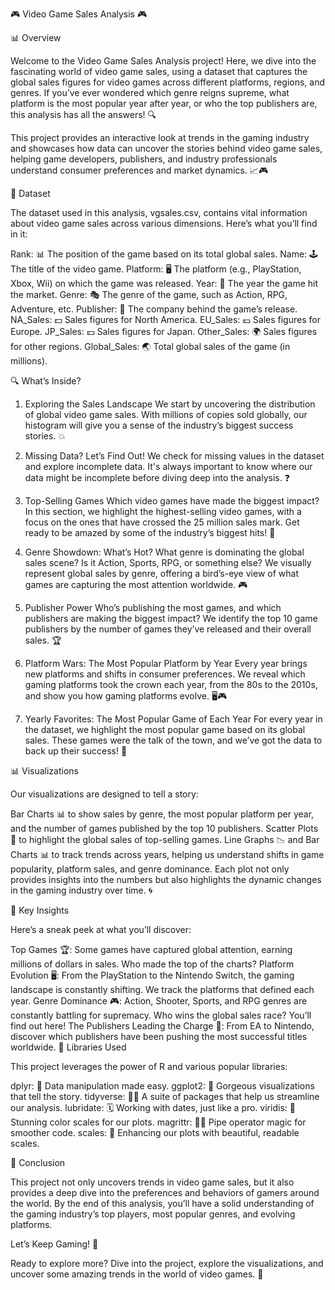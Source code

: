 🎮 Video Game Sales Analysis 🎮

📊 Overview

Welcome to the Video Game Sales Analysis project! Here, we dive into the fascinating world of video game sales, using a dataset that captures the global sales figures for video games across different platforms, regions, and genres. If you’ve ever wondered which genre reigns supreme, what platform is the most popular year after year, or who the top publishers are, this analysis has all the answers! 🔍

This project provides an interactive look at trends in the gaming industry and showcases how data can uncover the stories behind video game sales, helping game developers, publishers, and industry professionals understand consumer preferences and market dynamics. 📈🎮

📑 Dataset

The dataset used in this analysis, vgsales.csv, contains vital information about video game sales across various dimensions. Here’s what you’ll find in it:

Rank: 📊 The position of the game based on its total global sales.
Name: 🕹️ The title of the video game.
Platform: 🖥️ The platform (e.g., PlayStation, Xbox, Wii) on which the game was released.
Year: 📅 The year the game hit the market.
Genre: 🎭 The genre of the game, such as Action, RPG, Adventure, etc.
Publisher: 🏢 The company behind the game’s release.
NA_Sales: 💵 Sales figures for North America.
EU_Sales: 💶 Sales figures for Europe.
JP_Sales: 💴 Sales figures for Japan.
Other_Sales: 🌍 Sales figures for other regions.
Global_Sales: 🌏 Total global sales of the game (in millions).

🔍 What’s Inside?

1. Exploring the Sales Landscape
We start by uncovering the distribution of global video game sales. With millions of copies sold globally, our histogram will give you a sense of the industry’s biggest success stories. 💥

2. Missing Data? Let’s Find Out!
We check for missing values in the dataset and explore incomplete data. It's always important to know where our data might be incomplete before diving deep into the analysis. ❓

3. Top-Selling Games
Which video games have made the biggest impact? In this section, we highlight the highest-selling video games, with a focus on the ones that have crossed the 25 million sales mark. Get ready to be amazed by some of the industry’s biggest hits! 🚀

4. Genre Showdown: What’s Hot?
What genre is dominating the global sales scene? Is it Action, Sports, RPG, or something else? We visually represent global sales by genre, offering a bird’s-eye view of what games are capturing the most attention worldwide. 🎮

5. Publisher Power
Who’s publishing the most games, and which publishers are making the biggest impact? We identify the top 10 game publishers by the number of games they’ve released and their overall sales. 🏆

6. Platform Wars: The Most Popular Platform by Year
Every year brings new platforms and shifts in consumer preferences. We reveal which gaming platforms took the crown each year, from the 80s to the 2010s, and show you how gaming platforms evolve. 🖥️🎮

7. Yearly Favorites: The Most Popular Game of Each Year
For every year in the dataset, we highlight the most popular game based on its global sales. These games were the talk of the town, and we’ve got the data to back up their success! 🏅

📊 Visualizations

Our visualizations are designed to tell a story:

Bar Charts 📊 to show sales by genre, the most popular platform per year, and the number of games published by the top 10 publishers.
Scatter Plots 📍 to highlight the global sales of top-selling games.
Line Graphs 📉 and Bar Charts 📊 to track trends across years, helping us understand shifts in game popularity, platform sales, and genre dominance.
Each plot not only provides insights into the numbers but also highlights the dynamic changes in the gaming industry over time. 🌀

🔑 Key Insights

Here’s a sneak peek at what you’ll discover:

Top Games 🏆: Some games have captured global attention, earning millions of dollars in sales. Who made the top of the charts?
Platform Evolution 🖥️: From the PlayStation to the Nintendo Switch, the gaming landscape is constantly shifting. We track the platforms that defined each year.
Genre Dominance 🎮: Action, Shooter, Sports, and RPG genres are constantly battling for supremacy. Who wins the global sales race? You’ll find out here!
The Publishers Leading the Charge 🏅: From EA to Nintendo, discover which publishers have been pushing the most successful titles worldwide.
🧰 Libraries Used

This project leverages the power of R and various popular libraries:

dplyr: 🔧 Data manipulation made easy.
ggplot2: 🎨 Gorgeous visualizations that tell the story.
tidyverse: 🧑‍💻 A suite of packages that help us streamline our analysis.
lubridate: 🗓️ Working with dates, just like a pro.
viridis: 🌈 Stunning color scales for our plots.
magrittr: 🧙‍♂️ Pipe operator magic for smoother code.
scales: 📏 Enhancing our plots with beautiful, readable scales.

🎉 Conclusion

This project not only uncovers trends in video game sales, but it also provides a deep dive into the preferences and behaviors of gamers around the world. By the end of this analysis, you’ll have a solid understanding of the gaming industry’s top players, most popular genres, and evolving platforms.

Let’s Keep Gaming! 🚀

Ready to explore more? Dive into the project, explore the visualizations, and uncover some amazing trends in the world of video games. 🌟
